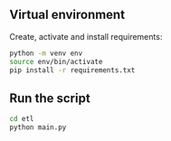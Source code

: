 ## Virtual environment

Create, activate and install requirements:

```bash
python -m venv env
source env/bin/activate
pip install -r requirements.txt
```

## Run the script

```bash
cd etl
python main.py
```


